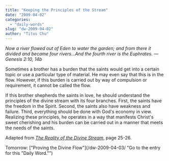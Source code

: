 ```yaml
---
title: "Keeping the Principles of the Stream"
date: "2009-04-02"
categories: 
  - "daily-words"
slug: "dw-2009-04-02"
author: "Titus Chu"
---
```


_Now a river flowed out of Eden to water the garden; and from there it divided and became four rivers...And the fourth river is the Euphrates. — Genesis 2:10, 14b_

Sometimes a brother has a burden that the saints would get into a certain topic or use a particular type of material. He may even say that this is in the flow. However, if this burden is carried out by way of compulsion or requirement, it cannot be called the flow.

If this brother shepherds the saints in love, he should understand the principles of the divine stream with its four branches. First, the saints have the freedom in the Spirit. Second, the saints also have weakness and failure. Third, everything should be done with God's economy in view. Realizing these principles, he operates in a way that manifests Christ's sweet cherishing and his burden can be carried out in a manner that meets the needs of the saints.

Adapted from _[The Reality of the Divine Stream](/book-reality-of-the-divine-stream/ "Go to the entry for this book")_, page 25-26.

Tomorrow: ["Proving the Divine Flow"](/dw-2009-04-03/ "Go to the entry for this "Daily Word."")
